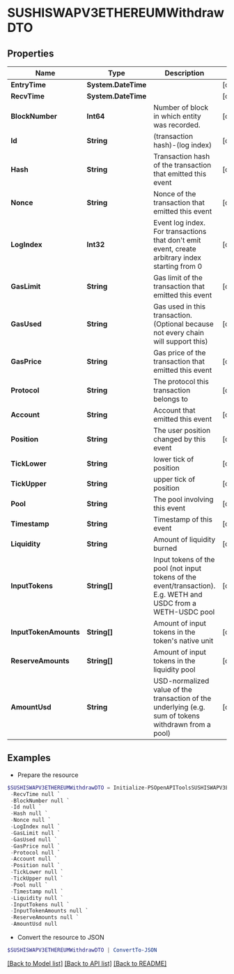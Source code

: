 # SUSHISWAPV3ETHEREUMWithdrawDTO
## Properties

Name | Type | Description | Notes
------------ | ------------- | ------------- | -------------
**EntryTime** | **System.DateTime** |  | [optional] 
**RecvTime** | **System.DateTime** |  | [optional] 
**BlockNumber** | **Int64** | Number of block in which entity was recorded. | [optional] 
**Id** | **String** | (transaction hash)-(log index) | [optional] 
**Hash** | **String** | Transaction hash of the transaction that emitted this event | [optional] 
**Nonce** | **String** | Nonce of the transaction that emitted this event | [optional] 
**LogIndex** | **Int32** | Event log index. For transactions that don&#39;t emit event, create arbitrary index starting from 0 | [optional] 
**GasLimit** | **String** | Gas limit of the transaction that emitted this event | [optional] 
**GasUsed** | **String** | Gas used in this transaction. (Optional because not every chain will support this) | [optional] 
**GasPrice** | **String** | Gas price of the transaction that emitted this event | [optional] 
**Protocol** | **String** | The protocol this transaction belongs to | [optional] 
**Account** | **String** | Account that emitted this event | [optional] 
**Position** | **String** | The user position changed by this event | [optional] 
**TickLower** | **String** | lower tick of position | [optional] 
**TickUpper** | **String** | upper tick of position | [optional] 
**Pool** | **String** | The pool involving this event | [optional] 
**Timestamp** | **String** | Timestamp of this event | [optional] 
**Liquidity** | **String** | Amount of liquidity burned | [optional] 
**InputTokens** | **String[]** | Input tokens of the pool (not input tokens of the event/transaction). E.g. WETH and USDC from a WETH-USDC pool | [optional] 
**InputTokenAmounts** | **String[]** | Amount of input tokens in the token&#39;s native unit | [optional] 
**ReserveAmounts** | **String[]** | Amount of input tokens in the liquidity pool | [optional] 
**AmountUsd** | **String** | USD-normalized value of the transaction of the underlying (e.g. sum of tokens withdrawn from a pool) | [optional] 

## Examples

- Prepare the resource
```powershell
$SUSHISWAPV3ETHEREUMWithdrawDTO = Initialize-PSOpenAPIToolsSUSHISWAPV3ETHEREUMWithdrawDTO  -EntryTime null `
 -RecvTime null `
 -BlockNumber null `
 -Id null `
 -Hash null `
 -Nonce null `
 -LogIndex null `
 -GasLimit null `
 -GasUsed null `
 -GasPrice null `
 -Protocol null `
 -Account null `
 -Position null `
 -TickLower null `
 -TickUpper null `
 -Pool null `
 -Timestamp null `
 -Liquidity null `
 -InputTokens null `
 -InputTokenAmounts null `
 -ReserveAmounts null `
 -AmountUsd null
```

- Convert the resource to JSON
```powershell
$SUSHISWAPV3ETHEREUMWithdrawDTO | ConvertTo-JSON
```

[[Back to Model list]](../README.md#documentation-for-models) [[Back to API list]](../README.md#documentation-for-api-endpoints) [[Back to README]](../README.md)

